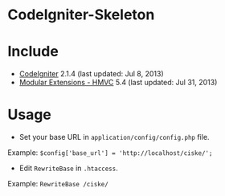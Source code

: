 CodeIgniter-Skeleton
====================

# Include

* [CodeIgniter](https://github.com/EllisLab/CodeIgniter) 2.1.4 (last updated: Jul 8, 2013)
* [Modular Extensions - HMVC](https://bitbucket.org/wiredesignz/codeigniter-modular-extensions-hmvc) 5.4 (last updated: Jul 31, 2013)

# Usage

* Set your base URL in `application/config/config.php` file.

Example: `$config['base_url'] = 'http://localhost/ciske/';`

* Edit `RewriteBase` in `.htaccess`.

Example: `RewriteBase /ciske/`